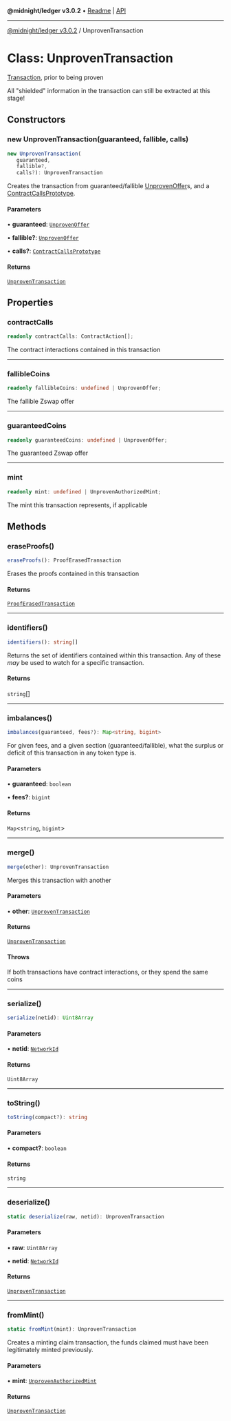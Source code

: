 **@midnight/ledger v3.0.2** • [Readme](../README.md) \| [API](../globals.md)

***

[@midnight/ledger v3.0.2](../README.md) / UnprovenTransaction

# Class: UnprovenTransaction

[Transaction](Transaction.md), prior to being proven

All "shielded" information in the transaction can still be extracted at this
stage!

## Constructors

### new UnprovenTransaction(guaranteed, fallible, calls)

```ts
new UnprovenTransaction(
   guaranteed, 
   fallible?, 
   calls?): UnprovenTransaction
```

Creates the transaction from guaranteed/fallible [UnprovenOffer](UnprovenOffer.md)s,
and a [ContractCallsPrototype](ContractCallsPrototype.md).

#### Parameters

• **guaranteed**: [`UnprovenOffer`](UnprovenOffer.md)

• **fallible?**: [`UnprovenOffer`](UnprovenOffer.md)

• **calls?**: [`ContractCallsPrototype`](ContractCallsPrototype.md)

#### Returns

[`UnprovenTransaction`](UnprovenTransaction.md)

## Properties

### contractCalls

```ts
readonly contractCalls: ContractAction[];
```

The contract interactions contained in this transaction

***

### fallibleCoins

```ts
readonly fallibleCoins: undefined | UnprovenOffer;
```

The fallible Zswap offer

***

### guaranteedCoins

```ts
readonly guaranteedCoins: undefined | UnprovenOffer;
```

The guaranteed Zswap offer

***

### mint

```ts
readonly mint: undefined | UnprovenAuthorizedMint;
```

The mint this transaction represents, if applicable

## Methods

### eraseProofs()

```ts
eraseProofs(): ProofErasedTransaction
```

Erases the proofs contained in this transaction

#### Returns

[`ProofErasedTransaction`](ProofErasedTransaction.md)

***

### identifiers()

```ts
identifiers(): string[]
```

Returns the set of identifiers contained within this transaction. Any of
these *may* be used to watch for a specific transaction.

#### Returns

`string`[]

***

### imbalances()

```ts
imbalances(guaranteed, fees?): Map<string, bigint>
```

For given fees, and a given section (guaranteed/fallible), what the
surplus or deficit of this transaction in any token type is.

#### Parameters

• **guaranteed**: `boolean`

• **fees?**: `bigint`

#### Returns

`Map`\<`string`, `bigint`\>

***

### merge()

```ts
merge(other): UnprovenTransaction
```

Merges this transaction with another

#### Parameters

• **other**: [`UnprovenTransaction`](UnprovenTransaction.md)

#### Returns

[`UnprovenTransaction`](UnprovenTransaction.md)

#### Throws

If both transactions have contract interactions, or they spend the
same coins

***

### serialize()

```ts
serialize(netid): Uint8Array
```

#### Parameters

• **netid**: [`NetworkId`](../enumerations/NetworkId.md)

#### Returns

`Uint8Array`

***

### toString()

```ts
toString(compact?): string
```

#### Parameters

• **compact?**: `boolean`

#### Returns

`string`

***

### deserialize()

```ts
static deserialize(raw, netid): UnprovenTransaction
```

#### Parameters

• **raw**: `Uint8Array`

• **netid**: [`NetworkId`](../enumerations/NetworkId.md)

#### Returns

[`UnprovenTransaction`](UnprovenTransaction.md)

***

### fromMint()

```ts
static fromMint(mint): UnprovenTransaction
```

Creates a minting claim transaction, the funds claimed must have been
legitimately minted previously.

#### Parameters

• **mint**: [`UnprovenAuthorizedMint`](UnprovenAuthorizedMint.md)

#### Returns

[`UnprovenTransaction`](UnprovenTransaction.md)

